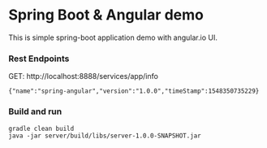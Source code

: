 # Spring Boot & Angular demo
This is simple spring-boot application demo with angular.io UI. 

### Rest Endpoints
GET: http://localhost:8888/services/app/info
```
{"name":"spring-angular","version":"1.0.0","timeStamp":1548350735229}
```

### Build and run
```
gradle clean build
java -jar server/build/libs/server-1.0.0-SNAPSHOT.jar 
```
